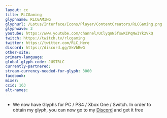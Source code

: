 ```yaml
---
layout: cc
title: RLCGaming
glyphname: RLCGAMING
glyphurl: /Lotus/Interface/Icons/Player/ContentCreators/RLCGaming.png
glyphwave: 3
youtube: https://www.youtube.com/channel/UClyqnN5fswKIPqNwIYk2VkQ
twitch: https://twitch.tv/rlcgaming
twitter: https://twitter.com/RLC_Here
discord: https://discord.gg/XkVbBwG
other-site:
primary-language:
global-glyph-code: JUSTRLC
currently-partnered:
stream-currency-needed-for-glyph: 3000
facebook:
mixer:
ccid: 163
alt-names:
---
```

* We now have Glyphs for PC / PS4 / Xbox One / Switch. In order to obtain my glyph, you can now go to my [Discord](https://https//discord.gg/XkVbBwG) and get it free
